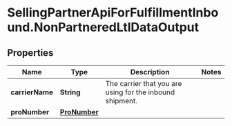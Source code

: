 # SellingPartnerApiForFulfillmentInbound.NonPartneredLtlDataOutput

## Properties
Name | Type | Description | Notes
------------ | ------------- | ------------- | -------------
**carrierName** | **String** | The carrier that you are using for the inbound shipment. | 
**proNumber** | [**ProNumber**](ProNumber.md) |  | 
